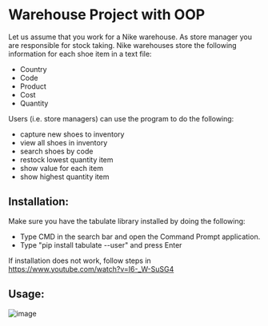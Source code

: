 # Warehouse Project with OOP

Let us assume that you work for a Nike warehouse. As store manager you are responsible for stock taking.
Nike warehouses store the following information for each shoe item in a text file:
- Country
- Code
- Product
- Cost
- Quantity

Users (i.e. store managers) can use the program to do the following:
- capture new shoes to inventory
- view all shoes in inventory
- search shoes by code
- restock lowest quantity item
- show value for each item
- show highest quantity item

## Installation:
Make sure you have the tabulate library installed by doing the following:
- Type CMD in the search bar and open the Command Prompt application.
- Type "pip install tabulate --user" and press Enter

If installation does not work, follow steps in https://www.youtube.com/watch?v=I6-_W-SuSG4

## Usage:

![image](https://user-images.githubusercontent.com/123483224/219681578-2b633131-4358-41cb-b3f8-75ef7854eae6.png)
